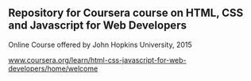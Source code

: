 ## Repository for Coursera course on HTML, CSS and Javascript for Web Developers 

Online Course offered by John Hopkins University, 2015

www.coursera.org/learn/html-css-javascript-for-web-developers/home/welcome
